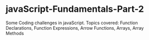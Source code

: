 # javaScript-Fundamentals-Part-2
Some Coding challenges in javaScript. 
Topics covered: Function Declarations, Function Expressions, Arrow Functions, Arrays, Array Methods
